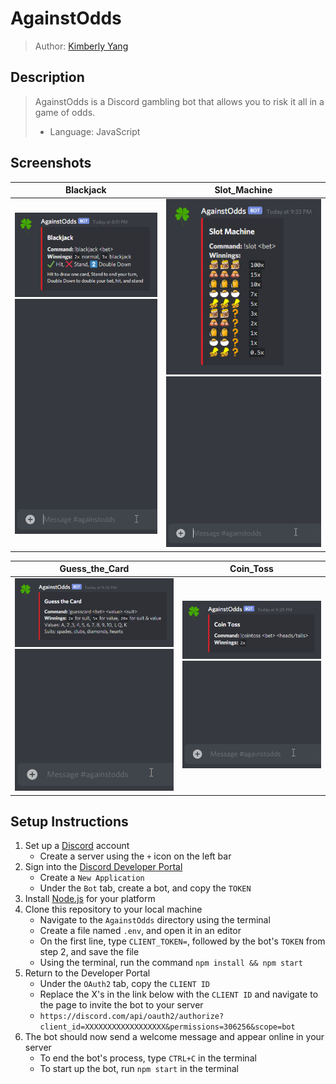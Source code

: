 # AgainstOdds
 > Author: [Kimberly Yang](https://github.com/kimberlytyang)

## Description
 > AgainstOdds is a Discord gambling bot that allows you to risk it all in a game of odds.
 > * Language: JavaScript

## Screenshots
| Blackjack | Slot_Machine |
| :-: | :-: |
| <img src="res/bjinstructions.png" alt="blackjack_instructions" width="375"> <img src="res/blackjack.gif" alt="blackjack" width="375"> | <img src="res/slotinstructions.png" alt="slot_instructions" width="375"> <img src="res/slot.gif" alt="slot" width="375"> |

| Guess_the_Card | Coin_Toss |
| :-: | :-: |
| <img src="res/gcinstructions.png" alt="guesscard_instructions" width="375"> <img src="res/guesscard.gif" alt="guesscard" width="375"> | <img src="res/ctinstructions.png" alt="cointoss_instructions" width="375"> <img src="res/cointoss.gif" alt="cointoss" width="375"> |

## Setup Instructions
1. Set up a [Discord](https://discord.com/) account
    - Create a server using the `+` icon on the left bar
2. Sign into the [Discord Developer Portal](https://discord.com/developers)
    - Create a `New Application`
    - Under the `Bot` tab, create a bot, and copy the `TOKEN`
3. Install [Node.js](https://nodejs.org/en/download/) for your platform
4. Clone this repository to your local machine
    - Navigate to the `AgainstOdds` directory using the terminal
    - Create a file named `.env`, and open it in an editor
    - On the first line, type `CLIENT_TOKEN=`, followed by the bot's `TOKEN` from step 2, and save the file
    - Using the terminal, run the command `npm install && npm start`
5. Return to the Developer Portal
    - Under the `OAuth2` tab, copy the `CLIENT ID` 
    - Replace the X's in the link below with the `CLIENT ID` and navigate to the page to invite the bot to your server
    - `https://discord.com/api/oauth2/authorize?client_id=XXXXXXXXXXXXXXXXXX&permissions=306256&scope=bot`
6. The bot should now send a welcome message and appear online in your server
    - To end the bot's process, type `CTRL+C` in the terminal
    - To start up the bot, run `npm start` in the terminal
